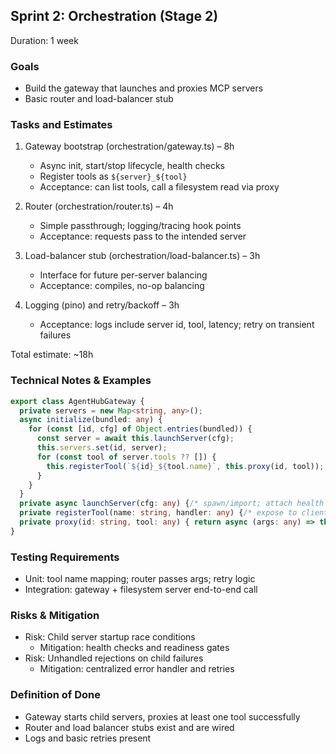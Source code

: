## Sprint 2: Orchestration (Stage 2)

Duration: 1 week

### Goals
- Build the gateway that launches and proxies MCP servers
- Basic router and load-balancer stub

### Tasks and Estimates
1) Gateway bootstrap (orchestration/gateway.ts) – 8h
   - Async init, start/stop lifecycle, health checks
   - Register tools as `${server}_${tool}`
   - Acceptance: can list tools, call a filesystem read via proxy

2) Router (orchestration/router.ts) – 4h
   - Simple passthrough; logging/tracing hook points
   - Acceptance: requests pass to the intended server

3) Load-balancer stub (orchestration/load-balancer.ts) – 3h
   - Interface for future per-server balancing
   - Acceptance: compiles, no-op balancing

4) Logging (pino) and retry/backoff – 3h
   - Acceptance: logs include server id, tool, latency; retry on transient failures

Total estimate: ~18h

### Technical Notes & Examples
```ts
export class AgentHubGateway {
  private servers = new Map<string, any>();
  async initialize(bundled: any) {
    for (const [id, cfg] of Object.entries(bundled)) {
      const server = await this.launchServer(cfg);
      this.servers.set(id, server);
      for (const tool of server.tools ?? []) {
        this.registerTool(`${id}_${tool.name}`, this.proxy(id, tool));
      }
    }
  }
  private async launchServer(cfg: any) {/* spawn/import; attach health checks */}
  private registerTool(name: string, handler: any) {/* expose to clients */}
  private proxy(id: string, tool: any) { return async (args: any) => this.servers.get(id)?.execute(tool.name, args); }
}
```

### Testing Requirements
- Unit: tool name mapping; router passes args; retry logic
- Integration: gateway + filesystem server end-to-end call

### Risks & Mitigation
- Risk: Child server startup race conditions
  - Mitigation: health checks and readiness gates
- Risk: Unhandled rejections on child failures
  - Mitigation: centralized error handler and retries

### Definition of Done
- Gateway starts child servers, proxies at least one tool successfully
- Router and load balancer stubs exist and are wired
- Logs and basic retries present

